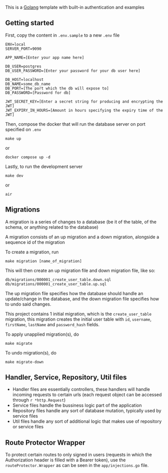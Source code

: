 This is a [Golang](https://go.dev/) template with built-in authentication and examples

## Getting started

First, copy the content in `.env.sample` to a new `.env` file

```
ENV=local
SERVER_PORT=9090

APP_NAME=[Enter your app name here]

DB_USER=postgres
DB_USER_PASSWORD=[Enter your password for your db user here]

DB_HOST=localhost
DB_NAME=some_db_name
DB_PORT=[The port which the db will expose to]
DB_PASSWORD=[Password for db]

JWT_SECRET_KEY=[Enter a secret string for producing and encrypting the JWT]
JWT_EXPIRY_IN_HOURS=[Amount in hours specifying the expiry time of the JWT]
```

Then, compose the docker that will run the database server on port specified on `.env`

```
make up
```

or

```
docker compose up -d
```

Lastly, to run the development server

```
make dev
```

or

```
air
```

## Migrations

A migration is a series of changes to a database (be it of the table, of the schema, or anything related to the database)

A migration consists of an up migration and a down migration, alongside a sequence id of the migration

To create a migration, run

```
make migration [name_of_migration]
```

This will then create an up migration file and down migration file, like so:

```
db/migrations/000001_create_user_table.down.sql
db/migrations/000001_create_user_table.up.sql
```

The up migration file specifies how the database should handle an update/change in the database, and the down migration file specifies how to undo said changes.

This project contains 1 initial migration, which is the `create_user_table` migration, this migration creates the initial user table with `id`, `username`, `firstName`, `lastName` and `password_hash` fields.

To apply unapplied migration(s), do

```
make migrate
```

To undo migration(s), do

```
make migrate-down
```

## Handler, Service, Repository, Util files

- Handler files are essentially controllers, these handlers will handle incoming requests to certain urls (each request object can be accessed through `r *http.Request`)
- Service files handle the bussiness logic part of the application
- Repository files handle any sort of database mutation, typically used by service files
- Util files handle any sort of additional logic that makes use of repository or service files

## Route Protector Wrapper

To protect certain routes to only signed in users (requests in which the Authorization header is filled with a Bearer token), use the `routeProtector.Wrapper` as can be seen in the `app/injections.go` file.
